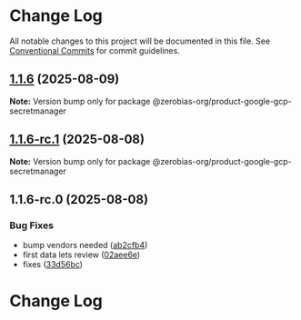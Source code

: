 # Change Log

All notable changes to this project will be documented in this file.
See [Conventional Commits](https://conventionalcommits.org) for commit guidelines.

## [1.1.6](https://github.com/zerobias-org/product/compare/@zerobias-org/product-google-gcp-secretmanager@1.1.6-rc.1...@zerobias-org/product-google-gcp-secretmanager@1.1.6) (2025-08-09)

**Note:** Version bump only for package @zerobias-org/product-google-gcp-secretmanager





## [1.1.6-rc.1](https://github.com/zerobias-org/product/compare/@zerobias-org/product-google-gcp-secretmanager@1.1.6-rc.0...@zerobias-org/product-google-gcp-secretmanager@1.1.6-rc.1) (2025-08-08)

**Note:** Version bump only for package @zerobias-org/product-google-gcp-secretmanager





## 1.1.6-rc.0 (2025-08-08)


### Bug Fixes

* bump vendors needed ([ab2cfb4](https://github.com/zerobias-org/product/commit/ab2cfb4a9cf2e3008e08b068f98011fec096c932))
* first data lets review ([02aee6e](https://github.com/zerobias-org/product/commit/02aee6e8c4f11675de7c63a00f4c8254a67a4dd7))
* fixes ([33d56bc](https://github.com/zerobias-org/product/commit/33d56bcaedf3fa5e3939a33c0fb57eda53539d05))





# Change Log
